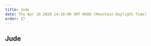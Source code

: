 ```yaml
---
title: Jude
date: Thu Apr 16 2020 14:10:00 GMT-0600 (Mountain Daylight Time)
order: 27
---
```


## Jude